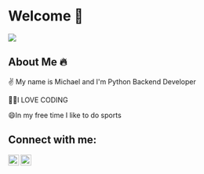 # Welcome 👋

![](https://komarev.com/ghpvc/?username=BigMishuil)

## About Me 🔥
✌️ My name is Michael and I'm Python Backend Developer

👩‍💻I LOVE CODING

😄In my free time I like to do sports


## Connect with me:



[<img align="left" alt="BigMishuil | Instagram" width="22px" src="https://cdn.jsdelivr.net/npm/simple-icons@v3/icons/instagram.svg" />][instagram]
 [<img align="left" alt="BigMishuil | VK" width="22px" src="https://cdn.jsdelivr.net/npm/simple-icons@v3/icons/vk.svg" />][vk]












[instagram]: https://www.instagram.com/dumb.meytt/
[vk]: https://vk.com/prettymeyt

